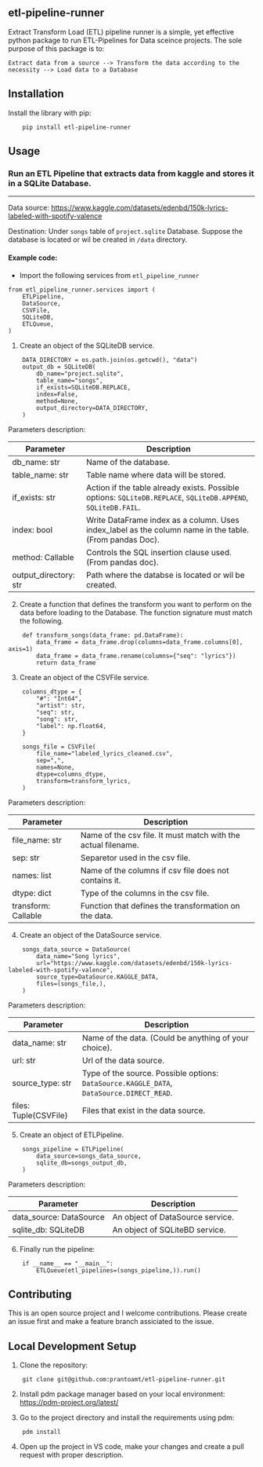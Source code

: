 ## etl-pipeline-runner

Extract Transform Load (ETL) pipeline runner is a simple, yet effective python 
package to run ETL-Pipelines for Data sceince projects. The sole purpose of this
package is to:

```Extract data from a source --> Transform the data according to the necessity --> Load data to a Database```

## Installation

Install the library with pip:


```
    pip install etl-pipeline-runner
```

## Usage
### Run an ETL Pipeline that extracts data from kaggle and stores it in a SQLite Database.
----------

Data source: https://www.kaggle.com/datasets/edenbd/150k-lyrics-labeled-with-spotify-valence

Destination: Under ``songs`` table of ``project.sqlite`` Database. Suppose the database is located or wil be created in ``/data`` directory.

#### Example code:
* Import the following services from ``etl_pipeline_runner``

```
from etl_pipeline_runner.services import (
    ETLPipeline,
    DataSource,
    CSVFile,
    SQLiteDB,
    ETLQueue,
)
```

1. Create an object of the SQLiteDB service.

```
    DATA_DIRECTORY = os.path.join(os.getcwd(), "data")
    output_db = SQLiteDB(
        db_name="project.sqlite",
        table_name="songs",
        if_exists=SQLiteDB.REPLACE,
        index=False,
        method=None,
        output_directory=DATA_DIRECTORY,
    )
```

Parameters description:

|             Parameter               |             Description                                                                                     |
|-------------------------------------|-------------------------------------------------------------------------------------------------------------|
|             db_name: str            | Name of the database.                                                                                       |
|             table_name: str         | Table name where data will be stored.                                                                       |
|             if_exists: str          | Action if the table already exists. Possible options: ``SQLiteDB.REPLACE``, ``SQLiteDB.APPEND``, ``SQLiteDB.FAIL``.|
|             index: bool             | Write DataFrame index as a column. Uses index_label as the column name in the table. (From pandas Doc).     |
|             method: Callable        | Controls the SQL insertion clause used. (From pandas doc).                                                  |
|             output_directory: str   | Path where the databse is located or wil be created.                                                        |

2. Create a function that defines the transform you want to perform on the data before loading to the Database.
    The function signature must match the following.

```
    def transform_songs(data_frame: pd.DataFrame):
        data_frame = data_frame.drop(columns=data_frame.columns[0], axis=1)
        data_frame = data_frame.rename(columns={"seq": "lyrics"})
        return data_frame
```

3. Create an object of the CSVFile service.

``` 
    columns_dtype = {
        "#": "Int64",
        "artist": str,
        "seq": str,
        "song": str,
        "label": np.float64,
    }

    songs_file = CSVFile(
        file_name="labeled_lyrics_cleaned.csv",
        sep=",",
        names=None,
        dtype=columns_dtype,
        transform=transform_lyrics,
    )
```

Parameters description:

|             Parameter               |             Description                                       |
|-------------------------------------|---------------------------------------------------------------|
|           file_name: str            | Name of the csv file. It must match with the actual filename. |
|           sep: str                  | Separetor used in the csv file.                               |
|           names: list               | Name of the columns if csv file does not contains it.         |
|           dtype: dict               | Type of the columns in the csv file.                          |
|           transform: Callable       | Function that defines the transformation on the data.         |

4. Create an object of the DataSource service.

```
    songs_data_source = DataSource(
        data_name="Song lyrics",
        url="https://www.kaggle.com/datasets/edenbd/150k-lyrics-labeled-with-spotify-valence",
        source_type=DataSource.KAGGLE_DATA,
        files=(songs_file,),
    )
```

Parameters description:

|             Parameter               |             Description                                                                               |
|-------------------------------------|-------------------------------------------------------------------------------------------------------|
|           data_name: str            | Name of the data. (Could be anything of your choice).                                                 |
|           url: str                  | Url of the data source.                                                                               |
|           source_type: str          | Type of the source. Possible options: ``DataSource.KAGGLE_DATA``, ``DataSource.DIRECT_READ``.         |
|           files: Tuple(CSVFile)     | Files that exist in the data source.                                                                  |

5. Create an object of ETLPipeline.

```
    songs_pipeline = ETLPipeline(
        data_source=songs_data_source,
        sqlite_db=songs_output_db,
    )
```
Parameters description:

|             Parameter               |             Description           |
|-------------------------------------|-----------------------------------|
|           data_source: DataSource   | An object of DataSource service.  |
|           sqlite_db: SQLiteDB       | An object of SQLiteBD service.    |


6. Finally run the pipeline:

```
    if __name__ == "__main__":
        ETLQueue(etl_pipelines=(songs_pipeline,)).run()
```


## Contributing
This is an open source project and I welcome contributions. Please create an issue first and make a feature branch
assiciated to the issue.

## Local Development Setup

1. Clone the repository:

```
    git clone git@github.com:prantoamt/etl-pipeline-runner.git
```

2. Install pdm package manager based on your local environment: https://pdm-project.org/latest/

3. Go to the project directory and install the requirements using pdm:

```
    pdm install
```

4. Open up the project in VS code, make your changes and create a pull request with proper description.